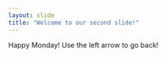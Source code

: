 ```yaml
---
layout: slide
title: "Welcome to our second slide!"
---
```

Happy Monday!
Use the left arrow to go back!
